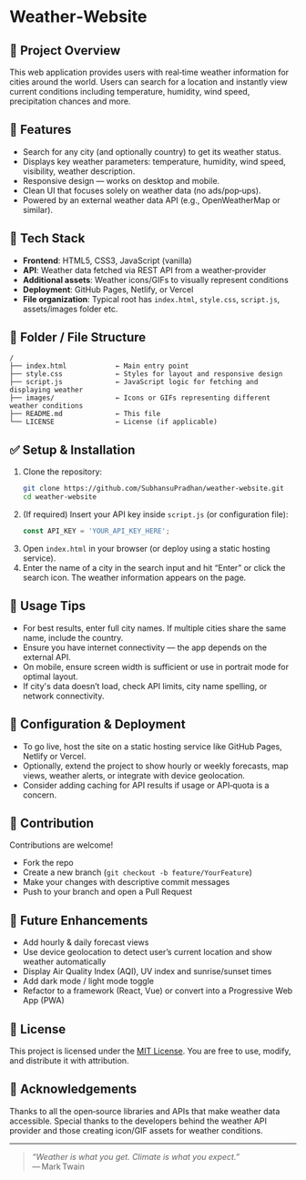 # Weather‑Website

## 🚀 Project Overview  
This web application provides users with real‑time weather information for cities around the world. Users can search for a location and instantly view current conditions including temperature, humidity, wind speed, precipitation chances and more.

## 🎯 Features  
- Search for any city (and optionally country) to get its weather status.  
- Displays key weather parameters: temperature, humidity, wind speed, visibility, weather description.  
- Responsive design — works on desktop and mobile.  
- Clean UI that focuses solely on weather data (no ads/pop‑ups).  
- Powered by an external weather data API (e.g., OpenWeatherMap or similar).

## 🧰 Tech Stack  
- **Frontend**: HTML5, CSS3, JavaScript (vanilla)  
- **API**: Weather data fetched via REST API from a weather‑provider  
- **Additional assets**: Weather icons/GIFs to visually represent conditions  
- **Deployment**: GitHub Pages, Netlify, or Vercel  
- **File organization**: Typical root has `index.html`, `style.css`, `script.js`, assets/images folder etc.

## 📁 Folder / File Structure  
```
/  
├── index.html            ← Main entry point  
├── style.css             ← Styles for layout and responsive design  
├── script.js             ← JavaScript logic for fetching and displaying weather  
├── images/               ← Icons or GIFs representing different weather conditions  
├── README.md             ← This file  
└── LICENSE               ← License (if applicable)  
```

## ✅ Setup & Installation  
1. Clone the repository:  
   ```bash
   git clone https://github.com/SubhansuPradhan/weather-website.git
   cd weather-website
   ```  
2. (If required) Insert your API key inside `script.js` (or configuration file):  
   ```js
   const API_KEY = 'YOUR_API_KEY_HERE';
   ```  
3. Open `index.html` in your browser (or deploy using a static hosting service).  
4. Enter the name of a city in the search input and hit “Enter” or click the search icon. The weather information appears on the page.

## 🧪 Usage Tips  
- For best results, enter full city names. If multiple cities share the same name, include the country.  
- Ensure you have internet connectivity — the app depends on the external API.  
- On mobile, ensure screen width is sufficient or use in portrait mode for optimal layout.  
- If city's data doesn’t load, check API limits, city name spelling, or network connectivity.

## 🔧 Configuration & Deployment  
- To go live, host the site on a static hosting service like GitHub Pages, Netlify or Vercel.  
- Optionally, extend the project to show hourly or weekly forecasts, map views, weather alerts, or integrate with device geolocation.  
- Consider adding caching for API results if usage or API‑quota is a concern.

## 👥 Contribution  
Contributions are welcome!  
- Fork the repo  
- Create a new branch (`git checkout -b feature/YourFeature`)  
- Make your changes with descriptive commit messages  
- Push to your branch and open a Pull Request

## 📝 Future Enhancements  
- Add hourly & daily forecast views  
- Use device geolocation to detect user’s current location and show weather automatically  
- Display Air Quality Index (AQI), UV index and sunrise/sunset times  
- Add dark mode / light mode toggle  
- Refactor to a framework (React, Vue) or convert into a Progressive Web App (PWA)

## 📄 License  
This project is licensed under the [MIT License](LICENSE). You are free to use, modify, and distribute it with attribution.

## 🙏 Acknowledgements  
Thanks to all the open‑source libraries and APIs that make weather data accessible. Special thanks to the developers behind the weather API provider and those creating icon/GIF assets for weather conditions.

---

> _“Weather is what you get. Climate is what you expect.”_  
> — Mark Twain  
